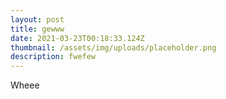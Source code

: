 ```yaml
---
layout: post
title: gewww
date: 2021-03-23T00:18:33.124Z
thumbnail: /assets/img/uploads/placeholder.png
description: fwefew
---
```

Wheee
